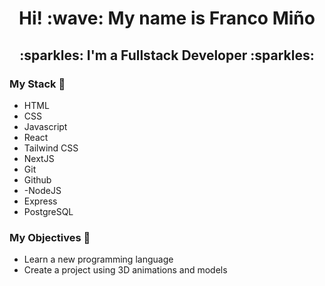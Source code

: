  <h1 align='center'>Hi! :wave: My name is Franco Miño</h1>
<h2 align='center'>:sparkles: I'm a Fullstack Developer :sparkles:</h2>

### My Stack :briefcase:
- HTML
- CSS
- Javascript
- React
- Tailwind CSS
- NextJS
- Git
- Github
- -NodeJS
- Express
- PostgreSQL

### My Objectives :memo:
- Learn a new programming language
- Create a project using 3D animations and models

